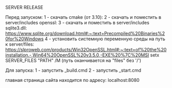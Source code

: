 SERVER RELEASE


Перед запуском:
  1 - скачать cmake (от 3.10): 
  2 - скачать и поместить в server/includes openssl: 
  3 - скачать и поместить в server/includes sqlite3.dll: https://www.sqlite.org/download.html#:~:text=Precompiled%20Binaries%20for%20Windows
  4 - установить системную переменную среды на путь к server/files: https://slproweb.com/products/Win32OpenSSL.html#:~:text=of%20the%20installation.-,Win64%20OpenSSL%20v3.5.0,-EXE%20%7C%20MSI
      setx SERVER_FILES "PATH" /M (путь оканчивается на "files" без '/')

Для запуска:
  1 - запустить _build.cmd
  2 - запустить _start.cmd

главная страница сайта находится по адресу: localhost:8080



